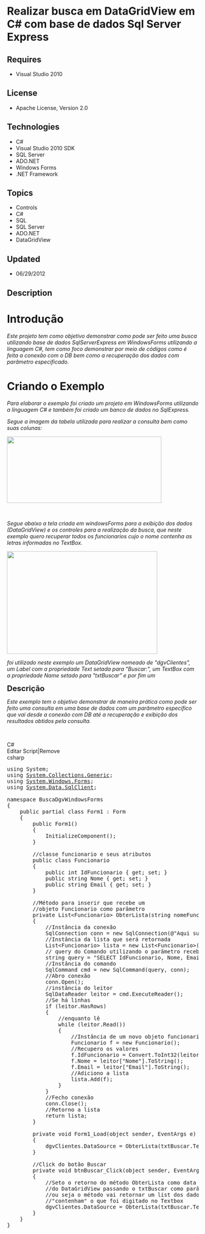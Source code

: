 # Realizar busca em DataGridView em C# com base de dados Sql Server Express
## Requires
- Visual Studio 2010
## License
- Apache License, Version 2.0
## Technologies
- C#
- Visual Studio 2010 SDK
- SQL Server
- ADO.NET
- Windows Forms
- .NET Framework
## Topics
- Controls
- C#
- SQL
- SQL Server
- ADO.NET
- DataGridView
## Updated
- 06/29/2012
## Description

<h1>Introdu&ccedil;&atilde;o</h1>
<p><em>Este projeto tem como objetivo demonstrar como pode ser feito uma busca utilizando base de dados SqlServerExpress em WindowsForms utilizando a linguagem C#, tem como foco demonstrar por meio de c&oacute;digos como &eacute; feita a conex&atilde;o com
 o DB bem como a recupera&ccedil;&atilde;o dos dados com par&acirc;metro especificado.</em></p>
<h1><span>Criando o Exemplo</span></h1>
<p><em>Para elaborar o exemplo foi criado um projeto em WindowsForms utilizando a linguagem C# e tamb&eacute;m foi criado um banco de dados no SqlExpress.</em></p>
<p><em>Segue a imagem da tabela utilizada para realizar a consulta bem como suas colunas:</em></p>
<p><em><img id="60389" src="60389-sem%20t%c3%adtulo.png" alt="" width="406" height="175"></em></p>
<p>&nbsp;</p>
<p><em>Segue abaixo a tela criada em windowsForms para a exibi&ccedil;&atilde;o dos dados (DataGridView) e os controles para a realiza&ccedil;&atilde;o da busca, que neste exemplo quero recuperar todos os funcionarios cujo o nome contenha as letras informadas
 no TextBox.</em></p>
<p><em><img id="60390" src="60390-sem%20t%c3%adtulo.png" alt="" width="395" height="270"></em></p>
<p><em>foi utilizado neste exemplo um DataGridView nomeado de &quot;dgvClientes&quot;, um Label com a propriedade Text setada para &quot;Buscar:&quot;, um TextBox com a propriedade Name setado para &quot;txtBuscar&quot; e por fim um</em></p>
<p><span style="font-size:20px; font-weight:bold">Descri&ccedil;&atilde;o</span></p>
<p><em>Este exemplo tem o objetivo demonstrar de maneira pr&aacute;tica como pode ser feito uma consulta em uma base de dados com um par&acirc;metro espec&iacute;fico que vai desde a conex&atilde;o com DB at&eacute; a recupera&ccedil;&atilde;o e exibi&ccedil;&atilde;o
 dos resultados obtidos pela consulta.</em></p>
<p>&nbsp;</p>
<div class="scriptcode">
<div class="pluginEditHolder" pluginCommand="mceScriptCode">
<div class="title"><span>C#</span></div>
<div class="pluginLinkHolder"><span class="pluginEditHolderLink">Editar Script</span>|<span class="pluginRemoveHolderLink">Remove</span></div>
<span class="hidden">csharp</span>

<div class="preview">
<pre class="csharp"><span class="cs__keyword">using</span>&nbsp;System;&nbsp;
<span class="cs__keyword">using</span>&nbsp;<a class="libraryLink" href="http://msdn.microsoft.com/pt-BR/library/System.Collections.Generic.aspx" target="_blank" title="Auto generated link to System.Collections.Generic">System.Collections.Generic</a>;&nbsp;
<span class="cs__keyword">using</span>&nbsp;<a class="libraryLink" href="http://msdn.microsoft.com/pt-BR/library/System.Windows.Forms.aspx" target="_blank" title="Auto generated link to System.Windows.Forms">System.Windows.Forms</a>;&nbsp;
<span class="cs__keyword">using</span>&nbsp;<a class="libraryLink" href="http://msdn.microsoft.com/pt-BR/library/System.Data.SqlClient.aspx" target="_blank" title="Auto generated link to System.Data.SqlClient">System.Data.SqlClient</a>;&nbsp;
&nbsp;
<span class="cs__keyword">namespace</span>&nbsp;BuscaDgvWindowsForms&nbsp;
{&nbsp;
&nbsp;&nbsp;&nbsp;&nbsp;<span class="cs__keyword">public</span>&nbsp;partial&nbsp;<span class="cs__keyword">class</span>&nbsp;Form1&nbsp;:&nbsp;Form&nbsp;
&nbsp;&nbsp;&nbsp;&nbsp;{&nbsp;
&nbsp;&nbsp;&nbsp;&nbsp;&nbsp;&nbsp;&nbsp;&nbsp;<span class="cs__keyword">public</span>&nbsp;Form1()&nbsp;
&nbsp;&nbsp;&nbsp;&nbsp;&nbsp;&nbsp;&nbsp;&nbsp;{&nbsp;
&nbsp;&nbsp;&nbsp;&nbsp;&nbsp;&nbsp;&nbsp;&nbsp;&nbsp;&nbsp;&nbsp;&nbsp;InitializeComponent();&nbsp;
&nbsp;&nbsp;&nbsp;&nbsp;&nbsp;&nbsp;&nbsp;&nbsp;}&nbsp;
&nbsp;
&nbsp;&nbsp;&nbsp;&nbsp;&nbsp;&nbsp;&nbsp;&nbsp;<span class="cs__com">//classe&nbsp;funcionario&nbsp;e&nbsp;seus&nbsp;atributos</span>&nbsp;
&nbsp;&nbsp;&nbsp;&nbsp;&nbsp;&nbsp;&nbsp;&nbsp;<span class="cs__keyword">public</span>&nbsp;<span class="cs__keyword">class</span>&nbsp;Funcionario&nbsp;
&nbsp;&nbsp;&nbsp;&nbsp;&nbsp;&nbsp;&nbsp;&nbsp;{&nbsp;
&nbsp;&nbsp;&nbsp;&nbsp;&nbsp;&nbsp;&nbsp;&nbsp;&nbsp;&nbsp;&nbsp;&nbsp;<span class="cs__keyword">public</span>&nbsp;<span class="cs__keyword">int</span>&nbsp;IdFuncionario&nbsp;{&nbsp;<span class="cs__keyword">get</span>;&nbsp;<span class="cs__keyword">set</span>;&nbsp;}&nbsp;
&nbsp;&nbsp;&nbsp;&nbsp;&nbsp;&nbsp;&nbsp;&nbsp;&nbsp;&nbsp;&nbsp;&nbsp;<span class="cs__keyword">public</span>&nbsp;<span class="cs__keyword">string</span>&nbsp;Nome&nbsp;{&nbsp;<span class="cs__keyword">get</span>;&nbsp;<span class="cs__keyword">set</span>;&nbsp;}&nbsp;
&nbsp;&nbsp;&nbsp;&nbsp;&nbsp;&nbsp;&nbsp;&nbsp;&nbsp;&nbsp;&nbsp;&nbsp;<span class="cs__keyword">public</span>&nbsp;<span class="cs__keyword">string</span>&nbsp;Email&nbsp;{&nbsp;<span class="cs__keyword">get</span>;&nbsp;<span class="cs__keyword">set</span>;&nbsp;}&nbsp;
&nbsp;&nbsp;&nbsp;&nbsp;&nbsp;&nbsp;&nbsp;&nbsp;}&nbsp;
&nbsp;
&nbsp;&nbsp;&nbsp;&nbsp;&nbsp;&nbsp;&nbsp;&nbsp;<span class="cs__com">//M&eacute;todo&nbsp;para&nbsp;inserir&nbsp;que&nbsp;recebe&nbsp;um&nbsp;</span>&nbsp;
&nbsp;&nbsp;&nbsp;&nbsp;&nbsp;&nbsp;&nbsp;&nbsp;<span class="cs__com">//objeto&nbsp;Funcionario&nbsp;como&nbsp;par&acirc;metro</span>&nbsp;
&nbsp;&nbsp;&nbsp;&nbsp;&nbsp;&nbsp;&nbsp;&nbsp;<span class="cs__keyword">private</span>&nbsp;List&lt;Funcionario&gt;&nbsp;ObterLista(<span class="cs__keyword">string</span>&nbsp;nomeFuncionario)&nbsp;
&nbsp;&nbsp;&nbsp;&nbsp;&nbsp;&nbsp;&nbsp;&nbsp;{&nbsp;
&nbsp;&nbsp;&nbsp;&nbsp;&nbsp;&nbsp;&nbsp;&nbsp;&nbsp;&nbsp;&nbsp;&nbsp;<span class="cs__com">//Inst&acirc;ncia&nbsp;da&nbsp;conex&atilde;o</span>&nbsp;
&nbsp;&nbsp;&nbsp;&nbsp;&nbsp;&nbsp;&nbsp;&nbsp;&nbsp;&nbsp;&nbsp;&nbsp;SqlConnection&nbsp;conn&nbsp;=&nbsp;<span class="cs__keyword">new</span>&nbsp;SqlConnection(@<span class="cs__string">&quot;Aqui&nbsp;sua&nbsp;ConnectiomString&quot;</span>);&nbsp;
&nbsp;&nbsp;&nbsp;&nbsp;&nbsp;&nbsp;&nbsp;&nbsp;&nbsp;&nbsp;&nbsp;&nbsp;<span class="cs__com">//Inst&acirc;ncia&nbsp;da&nbsp;lista&nbsp;que&nbsp;ser&aacute;&nbsp;retornada</span>&nbsp;
&nbsp;&nbsp;&nbsp;&nbsp;&nbsp;&nbsp;&nbsp;&nbsp;&nbsp;&nbsp;&nbsp;&nbsp;List&lt;Funcionario&gt;&nbsp;lista&nbsp;=&nbsp;<span class="cs__keyword">new</span>&nbsp;List&lt;Funcionario&gt;();&nbsp;
&nbsp;&nbsp;&nbsp;&nbsp;&nbsp;&nbsp;&nbsp;&nbsp;&nbsp;&nbsp;&nbsp;&nbsp;<span class="cs__com">//&nbsp;query&nbsp;do&nbsp;Comando&nbsp;utilizando&nbsp;o&nbsp;par&acirc;metro&nbsp;recebido&nbsp;pelo&nbsp;m&eacute;todo&nbsp;</span>&nbsp;
&nbsp;&nbsp;&nbsp;&nbsp;&nbsp;&nbsp;&nbsp;&nbsp;&nbsp;&nbsp;&nbsp;&nbsp;<span class="cs__keyword">string</span>&nbsp;query&nbsp;=&nbsp;<span class="cs__string">&quot;SELECT&nbsp;IdFuncionario,&nbsp;Nome,&nbsp;Email&nbsp;FROM&nbsp;Funcionario&nbsp;WHERE&nbsp;Nome&nbsp;LIKE&nbsp;'%&quot;</span>&nbsp;&#43;&nbsp;nomeFuncionario&nbsp;&#43;&nbsp;<span class="cs__string">&quot;%'&quot;</span>;&nbsp;
&nbsp;&nbsp;&nbsp;&nbsp;&nbsp;&nbsp;&nbsp;&nbsp;&nbsp;&nbsp;&nbsp;&nbsp;<span class="cs__com">//Inst&acirc;ncia&nbsp;do&nbsp;comando</span>&nbsp;
&nbsp;&nbsp;&nbsp;&nbsp;&nbsp;&nbsp;&nbsp;&nbsp;&nbsp;&nbsp;&nbsp;&nbsp;SqlCommand&nbsp;cmd&nbsp;=&nbsp;<span class="cs__keyword">new</span>&nbsp;SqlCommand(query,&nbsp;conn);&nbsp;
&nbsp;&nbsp;&nbsp;&nbsp;&nbsp;&nbsp;&nbsp;&nbsp;&nbsp;&nbsp;&nbsp;&nbsp;<span class="cs__com">//Abro&nbsp;conex&atilde;o</span>&nbsp;
&nbsp;&nbsp;&nbsp;&nbsp;&nbsp;&nbsp;&nbsp;&nbsp;&nbsp;&nbsp;&nbsp;&nbsp;conn.Open();&nbsp;
&nbsp;&nbsp;&nbsp;&nbsp;&nbsp;&nbsp;&nbsp;&nbsp;&nbsp;&nbsp;&nbsp;&nbsp;<span class="cs__com">//inst&acirc;ncia&nbsp;do&nbsp;leitor</span>&nbsp;
&nbsp;&nbsp;&nbsp;&nbsp;&nbsp;&nbsp;&nbsp;&nbsp;&nbsp;&nbsp;&nbsp;&nbsp;SqlDataReader&nbsp;leitor&nbsp;=&nbsp;cmd.ExecuteReader();&nbsp;
&nbsp;&nbsp;&nbsp;&nbsp;&nbsp;&nbsp;&nbsp;&nbsp;&nbsp;&nbsp;&nbsp;&nbsp;<span class="cs__com">//Se&nbsp;h&aacute;&nbsp;linhas</span>&nbsp;
&nbsp;&nbsp;&nbsp;&nbsp;&nbsp;&nbsp;&nbsp;&nbsp;&nbsp;&nbsp;&nbsp;&nbsp;<span class="cs__keyword">if</span>&nbsp;(leitor.HasRows)&nbsp;
&nbsp;&nbsp;&nbsp;&nbsp;&nbsp;&nbsp;&nbsp;&nbsp;&nbsp;&nbsp;&nbsp;&nbsp;{&nbsp;
&nbsp;&nbsp;&nbsp;&nbsp;&nbsp;&nbsp;&nbsp;&nbsp;&nbsp;&nbsp;&nbsp;&nbsp;&nbsp;&nbsp;&nbsp;&nbsp;<span class="cs__com">//enquanto&nbsp;l&ecirc;</span>&nbsp;
&nbsp;&nbsp;&nbsp;&nbsp;&nbsp;&nbsp;&nbsp;&nbsp;&nbsp;&nbsp;&nbsp;&nbsp;&nbsp;&nbsp;&nbsp;&nbsp;<span class="cs__keyword">while</span>&nbsp;(leitor.Read())&nbsp;
&nbsp;&nbsp;&nbsp;&nbsp;&nbsp;&nbsp;&nbsp;&nbsp;&nbsp;&nbsp;&nbsp;&nbsp;&nbsp;&nbsp;&nbsp;&nbsp;{&nbsp;
&nbsp;&nbsp;&nbsp;&nbsp;&nbsp;&nbsp;&nbsp;&nbsp;&nbsp;&nbsp;&nbsp;&nbsp;&nbsp;&nbsp;&nbsp;&nbsp;&nbsp;&nbsp;&nbsp;&nbsp;<span class="cs__com">//Inst&acirc;ncia&nbsp;de&nbsp;um&nbsp;novo&nbsp;objeto&nbsp;funcionario</span>&nbsp;
&nbsp;&nbsp;&nbsp;&nbsp;&nbsp;&nbsp;&nbsp;&nbsp;&nbsp;&nbsp;&nbsp;&nbsp;&nbsp;&nbsp;&nbsp;&nbsp;&nbsp;&nbsp;&nbsp;&nbsp;Funcionario&nbsp;f&nbsp;=&nbsp;<span class="cs__keyword">new</span>&nbsp;Funcionario();&nbsp;
&nbsp;&nbsp;&nbsp;&nbsp;&nbsp;&nbsp;&nbsp;&nbsp;&nbsp;&nbsp;&nbsp;&nbsp;&nbsp;&nbsp;&nbsp;&nbsp;&nbsp;&nbsp;&nbsp;&nbsp;<span class="cs__com">//Recupero&nbsp;os&nbsp;valores&nbsp;</span>&nbsp;
&nbsp;&nbsp;&nbsp;&nbsp;&nbsp;&nbsp;&nbsp;&nbsp;&nbsp;&nbsp;&nbsp;&nbsp;&nbsp;&nbsp;&nbsp;&nbsp;&nbsp;&nbsp;&nbsp;&nbsp;f.IdFuncionario&nbsp;=&nbsp;Convert.ToInt32(leitor[<span class="cs__string">&quot;IdFuncionario&quot;</span>]);&nbsp;
&nbsp;&nbsp;&nbsp;&nbsp;&nbsp;&nbsp;&nbsp;&nbsp;&nbsp;&nbsp;&nbsp;&nbsp;&nbsp;&nbsp;&nbsp;&nbsp;&nbsp;&nbsp;&nbsp;&nbsp;f.Nome&nbsp;=&nbsp;leitor[<span class="cs__string">&quot;Nome&quot;</span>].ToString();&nbsp;
&nbsp;&nbsp;&nbsp;&nbsp;&nbsp;&nbsp;&nbsp;&nbsp;&nbsp;&nbsp;&nbsp;&nbsp;&nbsp;&nbsp;&nbsp;&nbsp;&nbsp;&nbsp;&nbsp;&nbsp;f.Email&nbsp;=&nbsp;leitor[<span class="cs__string">&quot;Email&quot;</span>].ToString();&nbsp;
&nbsp;&nbsp;&nbsp;&nbsp;&nbsp;&nbsp;&nbsp;&nbsp;&nbsp;&nbsp;&nbsp;&nbsp;&nbsp;&nbsp;&nbsp;&nbsp;&nbsp;&nbsp;&nbsp;&nbsp;<span class="cs__com">//Adiciono&nbsp;a&nbsp;lista</span>&nbsp;
&nbsp;&nbsp;&nbsp;&nbsp;&nbsp;&nbsp;&nbsp;&nbsp;&nbsp;&nbsp;&nbsp;&nbsp;&nbsp;&nbsp;&nbsp;&nbsp;&nbsp;&nbsp;&nbsp;&nbsp;lista.Add(f);&nbsp;
&nbsp;&nbsp;&nbsp;&nbsp;&nbsp;&nbsp;&nbsp;&nbsp;&nbsp;&nbsp;&nbsp;&nbsp;&nbsp;&nbsp;&nbsp;&nbsp;}&nbsp;
&nbsp;&nbsp;&nbsp;&nbsp;&nbsp;&nbsp;&nbsp;&nbsp;&nbsp;&nbsp;&nbsp;&nbsp;}&nbsp;
&nbsp;&nbsp;&nbsp;&nbsp;&nbsp;&nbsp;&nbsp;&nbsp;&nbsp;&nbsp;&nbsp;&nbsp;<span class="cs__com">//Fecho&nbsp;conex&atilde;o</span>&nbsp;
&nbsp;&nbsp;&nbsp;&nbsp;&nbsp;&nbsp;&nbsp;&nbsp;&nbsp;&nbsp;&nbsp;&nbsp;conn.Close();&nbsp;
&nbsp;&nbsp;&nbsp;&nbsp;&nbsp;&nbsp;&nbsp;&nbsp;&nbsp;&nbsp;&nbsp;&nbsp;<span class="cs__com">//Retorno&nbsp;a&nbsp;lista&nbsp;</span>&nbsp;
&nbsp;&nbsp;&nbsp;&nbsp;&nbsp;&nbsp;&nbsp;&nbsp;&nbsp;&nbsp;&nbsp;&nbsp;<span class="cs__keyword">return</span>&nbsp;lista;&nbsp;
&nbsp;&nbsp;&nbsp;&nbsp;&nbsp;&nbsp;&nbsp;&nbsp;}&nbsp;
&nbsp;
&nbsp;&nbsp;&nbsp;&nbsp;&nbsp;&nbsp;&nbsp;&nbsp;<span class="cs__keyword">private</span>&nbsp;<span class="cs__keyword">void</span>&nbsp;Form1_Load(<span class="cs__keyword">object</span>&nbsp;sender,&nbsp;EventArgs&nbsp;e)&nbsp;
&nbsp;&nbsp;&nbsp;&nbsp;&nbsp;&nbsp;&nbsp;&nbsp;{&nbsp;
&nbsp;&nbsp;&nbsp;&nbsp;&nbsp;&nbsp;&nbsp;&nbsp;&nbsp;&nbsp;&nbsp;&nbsp;dgvClientes.DataSource&nbsp;=&nbsp;ObterLista(txtBuscar.Text);&nbsp;
&nbsp;&nbsp;&nbsp;&nbsp;&nbsp;&nbsp;&nbsp;&nbsp;}&nbsp;
&nbsp;
&nbsp;&nbsp;&nbsp;&nbsp;&nbsp;&nbsp;&nbsp;&nbsp;<span class="cs__com">//Click&nbsp;do&nbsp;bot&atilde;o&nbsp;Buscar</span>&nbsp;
&nbsp;&nbsp;&nbsp;&nbsp;&nbsp;&nbsp;&nbsp;&nbsp;<span class="cs__keyword">private</span>&nbsp;<span class="cs__keyword">void</span>&nbsp;btnBuscar_Click(<span class="cs__keyword">object</span>&nbsp;sender,&nbsp;EventArgs&nbsp;e)&nbsp;
&nbsp;&nbsp;&nbsp;&nbsp;&nbsp;&nbsp;&nbsp;&nbsp;{&nbsp;
&nbsp;&nbsp;&nbsp;&nbsp;&nbsp;&nbsp;&nbsp;&nbsp;&nbsp;&nbsp;&nbsp;&nbsp;<span class="cs__com">//Seto&nbsp;o&nbsp;retorno&nbsp;do&nbsp;m&eacute;todo&nbsp;ObterLista&nbsp;como&nbsp;data&nbsp;source&nbsp;</span>&nbsp;
&nbsp;&nbsp;&nbsp;&nbsp;&nbsp;&nbsp;&nbsp;&nbsp;&nbsp;&nbsp;&nbsp;&nbsp;<span class="cs__com">//do&nbsp;DataGridView&nbsp;passando&nbsp;o&nbsp;txtBuscar&nbsp;como&nbsp;par&acirc;metro</span>&nbsp;
&nbsp;&nbsp;&nbsp;&nbsp;&nbsp;&nbsp;&nbsp;&nbsp;&nbsp;&nbsp;&nbsp;&nbsp;<span class="cs__com">//ou&nbsp;seja&nbsp;o&nbsp;m&eacute;todo&nbsp;vai&nbsp;retornar&nbsp;um&nbsp;list&nbsp;dos&nbsp;dados&nbsp;que&nbsp;</span>&nbsp;
&nbsp;&nbsp;&nbsp;&nbsp;&nbsp;&nbsp;&nbsp;&nbsp;&nbsp;&nbsp;&nbsp;&nbsp;<span class="cs__com">//&quot;contenham&quot;&nbsp;o&nbsp;que&nbsp;foi&nbsp;digitado&nbsp;no&nbsp;Textbox</span>&nbsp;
&nbsp;&nbsp;&nbsp;&nbsp;&nbsp;&nbsp;&nbsp;&nbsp;&nbsp;&nbsp;&nbsp;&nbsp;dgvClientes.DataSource&nbsp;=&nbsp;ObterLista(txtBuscar.Text);&nbsp;
&nbsp;&nbsp;&nbsp;&nbsp;&nbsp;&nbsp;&nbsp;&nbsp;}&nbsp;
&nbsp;&nbsp;&nbsp;&nbsp;}&nbsp;
}&nbsp;
</pre>
</div>
</div>
</div>
